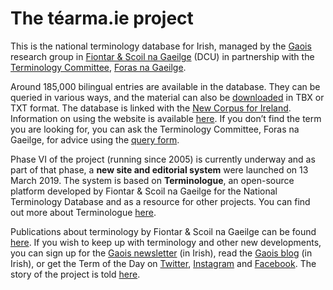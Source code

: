 # The téarma.ie project

This is the national terminology database for Irish, managed by the [Gaois](https://www.gaois.ie/) research group in [Fiontar & Scoil na Gaeilge](https://www.dcu.ie/fiontar_scoilnagaeilge/gaeilge/index.shtml) (DCU) in partnership with the [Terminology Committee](https://www.forasnagaeilge.ie/fuinn/focloireacht/), [Foras na Gaeilge](https://www.gaeilge.ie/).

Around 185,000 bilingual entries are available in the database. They can be queried in various ways, and the material can also be [downloaded](http://www-tearma-ie.gaois.ie/download/) in TBX or TXT format. The database is linked with the [New Corpus for Ireland](/eolas/corpus.en). Information on using the website is available [here](/cabhair/conas-usaid.en). If you don’t find the term you are looking for, you can ask the Terminology Committee, Foras na Gaeilge, for advice using the [query form](/ceist/).

Phase VI of the project (running since 2005) is currently underway and as part of that phase, a **new site and editorial system** were launched on 13 March 2019. The system is based on **Terminologue**, an open-source platform developed by Fiontar & Scoil na Gaeilge for the National Terminology Database and as a resource for other projects. You can find out more about Terminologue [here](http://www.terminologue.org/).

Publications about terminology by Fiontar & Scoil na Gaeilge can be found [here](https://www.gaois.ie/eolas/en/publications/). If you wish to keep up with terminology and other new developments, you can sign up for the [Gaois newsletter](https://www.gaois.ie/email/en/) (in Irish), read the [Gaois blog](https://www.gaois.ie/blg/ga/) (in Irish), or get the Term of the Day on [Twitter](https://twitter.com/tearma_ie), [Instagram](https://www.instagram.com/tearma_ie/) and [Facebook](https://www.facebook.com/tearma.ie/). The story of the project is told [here](/eolas/history.en).
